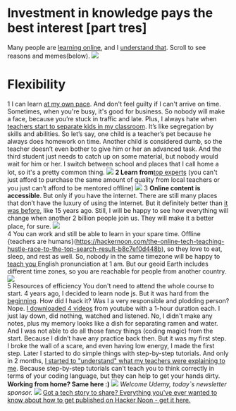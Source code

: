
# Investment in knowledge pays the best interest [part tres]
Many people are [learning online](https://hackernoon.com/5-ways-edtech-startups-are-setting-classroom-innovation-trends-o05p3y4z), and I [understand that](https://hackernoon.com/tagged/future). Scroll to see reasons and memes(below).
![](./0006-✈ xxx_files/57fc2229-0ab4-4c49-b81f-e4ef80ceea25.png)
# Flexibility
1 I can learn [at my own pace](https://hackernoon.com/tagged/self-improvement). And don't feel guilty if I can't arrive on time. Sometimes, when you're busy, it's good for business. So nobody will make a face, because you’re stuck in traffic and late. 
Plus, I always hate when [teachers start to separate kids in my classroom](https://hackernoon.com/digitizing-learning-and-updating-classrooms-cs7g3yc4). It’s like segregation by skills and abilities.
So let’s say, one child is a teacher’s pet because he always does homework on time. Another child is considered dumb, so the teacher doesn’t even bother to give him or her an advanced task. And the third student just needs to catch up on some material, but nobody would wait for him or her. I switch between school and places that I call home a lot, so it's a pretty common thing.
![](./0006-✈ xxx_files/50997fa4-7b38-4d3f-aa34-714af92cf5a6.jpg")
**2 Learn from**[top experts](https://hackernoon.com/episode-30-opening-the-css-box-and-practices-41858d77479f) (you can't just afford to purchase the same amount of quality from local teachers or you just can’t afford to be mentored offline)
![](./0006-✈ xxx_files/969310f4-049b-40e4-a139-38ca5e09ca95.jpg)
3  **Online content is accessible**. But only if you have the internet. There are still many places that don’t have the luxury of using the Internet. But it definitely better than [it was before](https://hackernoon.com/the-online-tech-teaching-hustle-w-udemy-bdad05e49d02), like 15 years ago. Still, I will be happy to see how everything will change when another 2 billion people join us. They will make it a better place, for sure.
![](./0006-✈ xxx_files/4d80eaee-9133-4b6b-8cb9-2874581331a1.jpg)  
4 You can work and still be able to learn in your spare time. 
Offline {teachers are humans}(https://hackernoon.com/the-online-tech-teaching-hustle-race-to-the-top-search-result-b8c7ef0d448b), so they love to eat, sleep, and rest as well. So, nobody in the same timezone will be happy to [teach you ](https://hackernoon.com/learn-java-with-these-mobile-apps-k9h35iu) English pronunciation at 1 am. 
But our geoid Earth includes different time zones, so you are reachable for people from another country.
![](./0006-✈ xxx_files/145da945-5f4d-4f3e-a0cf-b752c74c568a.jpeg)  
5 Resources of efficiency
You don't need to attend the whole course to start. 4 years ago, I decided to learn node js.
But it was hard from the [beginning](https://hackernoon.com/fast-and-asynchronous-accelerate-your-requests-using-pythons-asyncio-xk5j3y6h). How did I hack it? Was I a very responsible and plodding person? Nope. [I downloaded 4 videos](https://hackernoon.com/learning-the-basics-of-mongodb-by-writing-a-user-registration-api-pg6k3ynu) from youtube with a 1-hour duration each. I just lay down, did nothing, watched and listened.
No, I didn't make any notes, plus my memory looks like a dish for separating ramen and water. And I was not able to do all those fancy things (coding magic) from the start. Because I didn’t have any practice back then.
But it was my first step. I broke the wall of a scare, and even having low energy, I made the first step. Later I started to do simple things with step-by-step tutorials. And only in 2 months, [I started to "understand" what my teachers were explaining to me](https://hackernoon.com/how-covid-19-may-forever-change-the-way-professors-teach-8keh328c). Because step-by-step tutorials can't teach you to think correctly in terms of your coding language, but they can help to get your hands dirty.
**Working from home? Same here :)**
![](./0006-✈ xxx_files/56c87379-d50a-4eb8-8f89-5e0d65d810d9.jpeg)
*Welcome Udemy, today`s newsletter sponsor.*
![](./0006-✈ xxx_files/c0d5e544-5b47-4f59-80ff-9fe297c89d8b.jpg) 
[Got a tech story to share? Everything you've ever wanted to know about how to get published on Hacker Noon - get it here.](https://hackernoon.com/how-to-get-published-on-hacker-noon-a-step-by-step-guide-zcp36rz) 
 












  